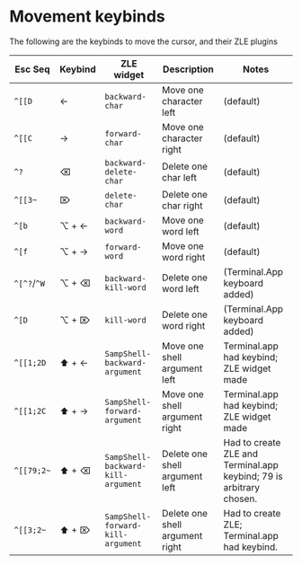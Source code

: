 # Movement keybinds
The following are the keybinds to move the cursor, and their ZLE plugins

| Esc Seq | Keybind    | ZLE widget             | Description              | Notes |
|-----------------|------------|------------------------|--------------------------|-------|
| `^[[D`          |      ←     | `backward-char`        | Move one character left  | (default) |
| `^[[C`          |      →     | `forward-char`         | Move one character right | (default) |
| `^?`            |      ⌫     | `backward-delete-char` | Delete one char left     | (default) |
| `^[[3~`         |      ⌦     | `delete-char`          | Delete one char right    | (default) |
| `^[b`           |  ⌥ + ←     | `backward-word`        | Move one word left       | (default) |
| `^[f`           |  ⌥ + →     | `forward-word`         | Move one word right      | (default) |
| `^[^?`/`^W`     |  ⌥ + ⌫     | `backward-kill-word`   | Delete one word left     | (Terminal.App keyboard added) |
| `^[D`           |  ⌥ + ⌦     | `kill-word`            | Delete one word right    | (Terminal.App keyboard added) |
| `^[[1;2D`       |  ⬆ + ←     | `SampShell-backward-argument` | Move one shell argument left  | Terminal.app had keybind; ZLE widget made |
| `^[[1;2C`       |  ⬆ + →     | `SampShell-forward-argument`  | Move one shell argument right | Terminal.app had keybind; ZLE widget made |
| `^[[79;2~`      |  ⬆ + ⌫     | `SampShell-backward-kill-argument`  | Delete one shell argument left | Had to create ZLE and Terminal.app keybind; 79 is arbitrary chosen. |
| `^[[3;2~`       |  ⬆ + ⌦     | `SampShell-forward-kill-argument`  | Delete one shell argument right | Had to create ZLE; Terminal.app had keybind.  |

<!-- bindkey '^[[1;2D' SampShell-backward-argument
bindkey '^[[1;2C' SampShell-forward-argument
bindkey '^[[3;2~' SampShell-forward-kill-argument
bindkey '^[[79;2~' SampShell-backward-kill-argument # `79` is arbitrary code i picked that seems unused


| ??              | ?? + ←     | ?? | Move one shell word back | |
| ??              | ?? + ← + X | ?? | Move back to character | |
| `^[^?`          |  ⌥ + ⌫     | `backward-kill-word` | Delete one char left | (terminal keyboard added) |



Notes: `^[` is escape (`\033`), `^?` is del (`\177`).
Also: **⌥** is option, **⬆** is shift.

 →
opt: ⌥
backspace: ⌫
del-right: ⌦
ctrl: ⌃⬆
shift: ⬆️
 -->
